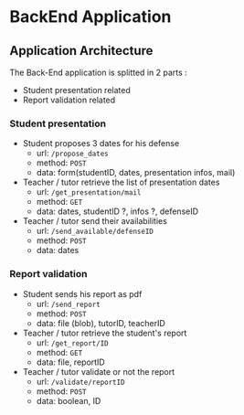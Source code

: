# BackEnd Application

## Application Architecture 

The Back-End application is splitted in 2 parts :
 - Student presentation related
 - Report validation related

### Student presentation

- Student proposes 3 dates for his defense
  - url: `/propose_dates`
  - method: `POST`
  - data: form(studentID, dates, presentation infos, mail)
- Teacher / tutor retrieve the list of presentation dates
  - url: `/get_presentation/mail`
  - method: `GET`
  - data: dates, studentID ?, infos ?, defenseID
- Teacher / tutor send their availabilities
  - url: `/send_available/defenseID`
  - method: `POST`
  - data: dates

### Report validation

- Student sends his report as pdf
  - url: `/send_report`
  - method: `POST`
  - data: file (blob), tutorID, teacherID
- Teacher / tutor retrieve the student's report
  - url: `/get_report/ID`
  - method: `GET`
  - data: file, reportID
- Teacher / tutor validate or not the report
  - url: `/validate/reportID`
  - method: `POST`
  - data: boolean, ID
